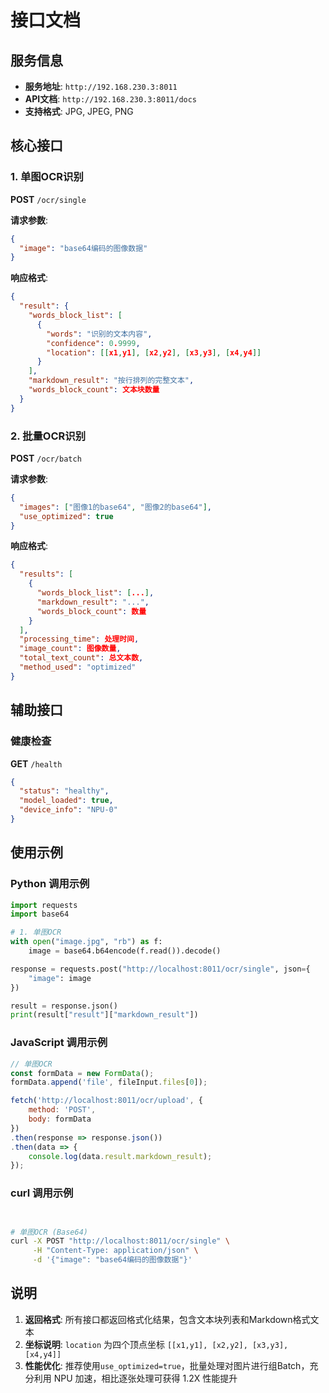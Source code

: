 # 接口文档

## 服务信息
- **服务地址**: `http://192.168.230.3:8011`
- **API文档**: `http://192.168.230.3:8011/docs`
- **支持格式**: JPG, JPEG, PNG

## 核心接口

### 1. 单图OCR识别
**POST** `/ocr/single`

**请求参数**:

```json
{
  "image": "base64编码的图像数据"
}
```

**响应格式**:
```json
{
  "result": {
    "words_block_list": [
      {
        "words": "识别的文本内容",
        "confidence": 0.9999,
        "location": [[x1,y1], [x2,y2], [x3,y3], [x4,y4]]
      }
    ],
    "markdown_result": "按行排列的完整文本",
    "words_block_count": 文本块数量
  }
}
```

### 2. 批量OCR识别
**POST** `/ocr/batch`

**请求参数**:
```json
{
  "images": ["图像1的base64", "图像2的base64"],
  "use_optimized": true
}
```

**响应格式**:
```json
{
  "results": [
    {
      "words_block_list": [...],
      "markdown_result": "...",
      "words_block_count": 数量
    }
  ],
  "processing_time": 处理时间,
  "image_count": 图像数量,
  "total_text_count": 总文本数,
  "method_used": "optimized"
}
```

## 辅助接口

### 健康检查
**GET** `/health`
```json
{
  "status": "healthy",
  "model_loaded": true,
  "device_info": "NPU-0"
}
```

## 使用示例

### Python 调用示例
```python
import requests
import base64

# 1. 单图OCR
with open("image.jpg", "rb") as f:
    image = base64.b64encode(f.read()).decode()

response = requests.post("http://localhost:8011/ocr/single", json={
    "image": image
})

result = response.json()
print(result["result"]["markdown_result"])

```

### JavaScript 调用示例
```javascript
// 单图OCR
const formData = new FormData();
formData.append('file', fileInput.files[0]);

fetch('http://localhost:8011/ocr/upload', {
    method: 'POST',
    body: formData
})
.then(response => response.json())
.then(data => {
    console.log(data.result.markdown_result);
});
```

### curl 调用示例
```bash


# 单图OCR (Base64)
curl -X POST "http://localhost:8011/ocr/single" \
     -H "Content-Type: application/json" \
     -d '{"image": "base64编码的图像数据"}'
```

## 说明

1. **返回格式**: 所有接口都返回格式化结果，包含文本块列表和Markdown格式文本
2. **坐标说明**: `location` 为四个顶点坐标 `[[x1,y1], [x2,y2], [x3,y3], [x4,y4]]`
3. **性能优化**: 推荐使用`use_optimized=true`，批量处理对图片进行组Batch，充分利用 NPU 加速，相比逐张处理可获得 1.2X 性能提升